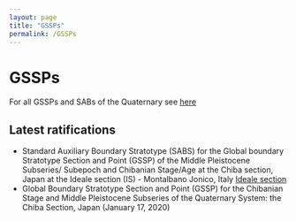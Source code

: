 ```yaml
---
layout: page
title: "GSSPs"
permalink: /GSSPs
---
```


# GSSPs #
For all GSSPs and SABs of the Quaternary see [here](https://stratigraphy.org/gssps/#quaternary)  

## Latest ratifications ##
* Standard Auxiliary Boundary Stratotype (SABS) for the Global boundary Stratotype Section and Point (GSSP) of the Middle Pleistocene Subseries/ Subepoch and Chibanian Stage/Age at the Chiba section, Japan at the Ideale section (IS) - Montalbano Jonico, Italy [Ideale section](GSSP-Ideale)
* Global Boundary Stratotype Section and Point (GSSP) for the Chibanian Stage and Middle Pleistocene Subseries of the Quaternary System: the Chiba Section, Japan (January 17, 2020)

